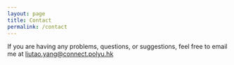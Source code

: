 ```yaml
---
layout: page
title: Contact
permalink: /contact
---
```


If you are having any problems, questions, or suggestions, feel free to email me at liutao.yang@connect.polyu.hk
